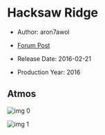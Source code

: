 # Hacksaw Ridge

* Author: aron7awol

* [Forum Post](https://www.avsforum.com/threads/bass-eq-for-filtered-movies.2995212/post-57716630)

* Release Date: 2016-02-21
* Production Year: 2016

## Atmos

![img 0](https://i.imgur.com/lyfCpxB.jpg)

![img 1](https://i.imgur.com/kptSa0n.jpg)

